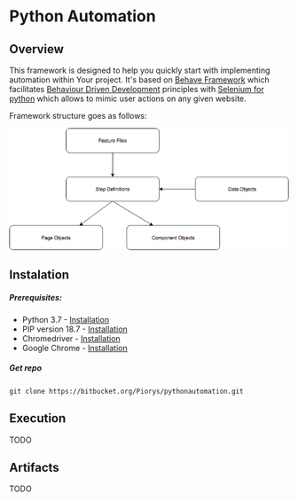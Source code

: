 # Python Automation


## Overview

This framework is designed to help you quickly start with implementing automation within Your project. It's based on [Behave Framework](https://behave.readthedocs.io/) 
which facilitates [Behaviour Driven Development](https://en.wikipedia.org/wiki/Behavior-driven_development) principles with [Selenium for python](https://selenium-python.readthedocs.io/) 
which allows to mimic user actions on any given website. 

Framework structure goes as follows:

![Structure](./documentation/Structure.png)

## Instalation

##### Prerequisites:
- Python 3.7 - [Installation](https://www.python.org/downloads/)
- PIP version 18.7 - [Installation](https://pip.pypa.io/en/stable/installing/)
- Chromedriver - [Installation](https://chromedriver.chromium.org/getting-started)
- Google Chrome - [Installation](https://www.google.com/chrome/)

##### Get repo
``
git clone https://bitbucket.org/Piorys/pythonautomation.git
``

## Execution

TODO

## Artifacts

TODO
